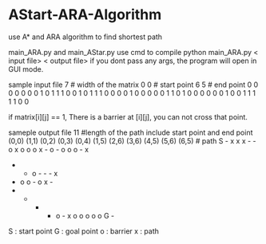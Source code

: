 # AStart-ARA-Algorithm
use A* and ARA algorithm to find shortest path

main_ARA.py and main_AStar.py
use cmd to compile 
python main_ARA.py < input file> < output file>
if you dont pass any args, the program will open in GUI mode.

sample input file
7 # width of the matrix
0 0 # start point
6 5 # end point
0 0 0 0 0 0 0
1 0 1 1 1 0 0
1 0 1 1 1 0 0
0 0 1 0 0 0 0
0 1 1 0 1 0 0
0 0 0 0 1 0 0
1 1 1 1 1 0 0

if matrix[i][j] == 1, There is a barrier at [i][j], you can not cross that point.

sameple output file
11 #length of the path include start point and end point
(0,0) (1,1) (0,2) (0,3) (0,4) (1,5) (2,6) (3,6) (4,5) (5,6) (6,5) # path
S - x x x - -
o x o o o x -
o - o o o - x
- - o - - - x
- o o - o x -
- - - - o - x
o o o o o G -

S : start point
G : goal point
o : barrier
x : path


